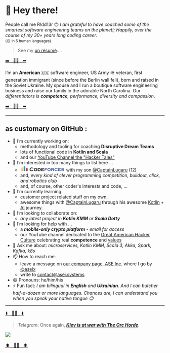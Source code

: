#  👋  Hey there!

People call me R!dd13r :upside_down_face: _I am grateful to have coached some of the smartest software engineering teams on the planet!; Happily, over the course of my 30+ years long coding career._ <br>
<small>(:wink: in 5 human languages)</small>

> See my [un résumé](https://rdd13r.github.io/rdd13r/)....

[:arrow_right:&nbsp;&nbsp;&nbsp;💙💛&nbsp;&nbsp;&nbsp;:arrow_left:](https://razomforukraine.org/)

I’m an **American** :us: software engineer, US Army :military_helmet: veteran, first generation immigrant (since before the Berlin wall fell), born and raised in the Soviet Ukraine. My spouse and I run a boutique software engineering business and raise our family in the adorable North Carolina. Our _differentiators is **competence**, performance, diversity and compassion_.

[:arrow_right:&nbsp;&nbsp;&nbsp;💙💛&nbsp;&nbsp;&nbsp;:arrow_left:](https://razomforukraine.org/)

___

## as __customary on GitHub__ :

- 🔭 I’m currently working on:
  - methodology and tooling for coaching __Disruptive Dream Teams__
  - lots of functional code in __Kotlin and Scala__
  - and our [YouTube Channel the "Hacker Tales"](https://www.youtube.com/channel/UCQHbfQOTapMI3EJdN1fQJPg)
- 👀  I’m interested in too many things to list here ...
  - [![](assets/img/codeforces.png)](https://codeforces.com/catalog) with my son [@CaptainLugaru](https://github.com/CaptainLugaru) (12)
  - and, _every kind of clever programming competition, buildout, click, and robotics club_ 
  - and, of course, other coder's interests and code, ...
- 🌱  I’m currently learning:
  - customer project related stuff on my own,
  - awesome things with [@CaptainLugaru](https://github.com/CaptainLugaru) through his awesome [Kotlin](https://kotlinlang.org/) + [AI](https://kotlinlang.org/docs/data-science-overview.html) journey.
- 💞️  I’m looking to collaborate on:
  - _any latest project in **Kotlin KMM** or **Scala Dotty**_
- 🤔 I’m looking for help with ...
  - a __*mobile-only crypto platform*__ - _email for access_  
  - our YouTube channel dedicated to the [Great American Hacker Culture](https://en.wikipedia.org/wiki/Hacker_culture) celebrating real  __competence__ and [values](https://en.wikipedia.org/wiki/Hacker_ethic)
- 💬 Ask me about: _microservices, Kotlin KMM, Scala 3, Akka, Spark, Kafka, k8s_
- 📫  How to reach me:
  - leave a message on [our company page, ASE Inc.](https://www.asei.systems/) where I go by [@aseix](https://github.com/aseix)
  - write to [contact@asei.systems](mailto:contact@asei.systems)
- 😄 Pronouns: he/him/his
- ⚡ Fun fact: _I am bilingual in **English** and **Ukrainian**. And I can butcher half-a-dozen or more languages. Chances are, I can understand you when you speak your native tongue :wink:_

____

[:arrow_down:&nbsp;&nbsp;&nbsp;💙💛&nbsp;&nbsp;&nbsp;:arrow_down:](https://razomforukraine.org/)

> _Telegram_: Once again, [__*Kiev is at war with The Orc Horde*__](https://t.me/operativnoZSU).

[![](assets/img/kiev-vs-horde.jpg)](https://razomforukraine.org/)

[:arrow_up:&nbsp;&nbsp;&nbsp;💙💛&nbsp;&nbsp;&nbsp;:arrow_up:](https://razomforukraine.org/)
